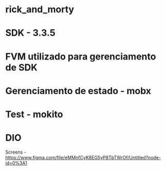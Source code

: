 # rick_and_morty
# SDK - 3.3.5

# FVM utilizado para gerenciamento de SDK
# Gerenciamento de estado - mobx
# Test - mokito
# DIO

Screens - <https://www.figma.com/file/eMMnfCyK8EG5yP8TbTWrOf/Untitled?node-id=0%3A1>
